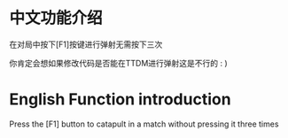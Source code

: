 # **中文功能介绍**

在对局中按下[F1]按键进行弹射无需按下三次

你肯定会想如果修改代码是否能在TTDM进行弹射这是不行的 : )

# **English Function introduction**

Press the [F1] button to catapult in a match without pressing it three times
